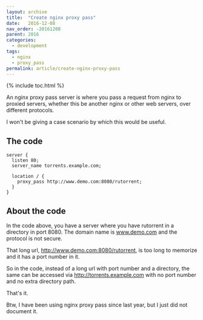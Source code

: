 ```yaml
---
layout: archive
title:  "Create nginx proxy pass"
date:   2016-12-08
nav_order: -20161208
parent: 2016
categories:
  - development
tags:
  - nginx
  - proxy_pass 
permalink: article/create-nginx-proxy-pass
---
```


{% include toc.html %}

An nginx proxy pass server is where you pass a request from nginx to
proxied servers, whether this be another nginx or other web servers, over
different protocols.

I won't be giving a case scenario by which this would be useful.

## The code

~~~
server {
  listen 80;
  server_name torrents.example.com;

  location / {
    proxy_pass http://www.demo.com:8080/rutorrent;
  }
}
~~~

## About the code

In the code above, you have a server where you have rutorrent in a
directory in port 8080.  The domain name is www.demo.com and the protocol
is not secure.

That long url, http://www.demo.com:8080/rutorrent, is too long to
memorize and it has a port number in it.

So in the code, instead of a long url with port number and a directory,
the same can be accessed via http://torrents.example.com with no port
number and no extra directory path.

That's it.

Btw, I have been using nginx proxy pass since last year, but I just did
not document it.
